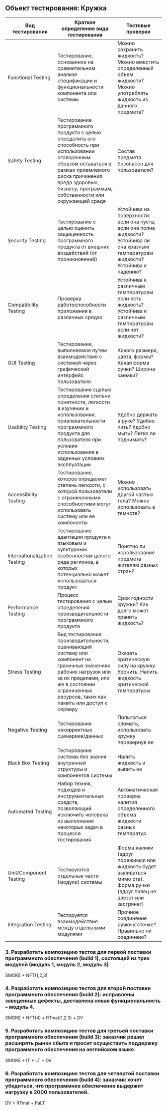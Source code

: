 ## Объект тестирования: Кружка
| Вид тестирования                  | Краткое определение вида тестирования                      | Тестовые проверки             |
| -------------                     |------------------                                         | -----                        |
| Functional Testing                | Тестирование, основанное на сравнительном анализе спецификации и функциональности компонента или системы  | Можно сохранить жидкость? Можно вместить определенный объем жидкости? Можно употреблять жидкость из данного предмета?|
| Safety Testing                    | Тестирование программного продукта с целью определить его способность при использовании оговоренным образом оставаться в рамках приемлемого риска причинения вреда здоровью, бизнесу, программам, собственности или окружающей среде | Состав предмета безопасен для пользователя?|
| Security Testing                  | Тестирование с целью оценить защищенность программного продукта от внешних воздействий (от проникновений) | Устойчива на поверхности: если она пуста, если она полна жидкости? Устойчива ли она кразным температурам жидкости? Устойчива к падению?|
| Compatibility Testing             | Проверка работоспособности приложения в различных средах | Устойчива к различным температурам если есть жидкость? Устойчива к различным температурам если нет жидкости? |
| GUI Testing                       | Тестирование, выполняемое путем взаимодействия с системой через графический интерфейс пользователя    | Какого размера, цвета, формы? Какая форма ручки? Ширина каемки? |
| Usability Testing                 | Тестирование сцелью определения степени понятности, легкости в изучении и использовании, привлекательности программного продукта для пользователя при условии использования в заданных условиях эксплуатации | Удобно держать в руке? Удобно пить? Удобно мыть? Легко ли поднимать?|
| Accessibility Testing             | Тестирование, которое определяет степень легкости, с которой пользователи с ограниченными способностями могут использовать систему или ее компоненты | Можно использовать другой частью тела? Можно использовать в темноте?|
| Internationalization Testing      | Тестирование адаптации продукта к языковым и культурным особенностям целого ряда регионов, в которых потенциально может использоваться продукт| Понятно ли исрользование предмета жителям разных стран?|
| Performance Testing               | Процесс тестирования с целью определения производительности программного продукта| Срок годности кружки? Как долго может хранить жидкость?|
| Stress Testing                    | Вид тестирования производительности, оценивающий систему или компонент на граничных значениях рабочих нагрузок или за их пределами, или же в состоянии ограниченных ресурсов, таких как память или доступ к серверу| Оказать критическую силу на кружку. Уронить. Налить жидкость критической температуры|
| Negative Testing                  | Тестирование некорректных сценариев/данных| Попытаться сломать, использовать кружку перевернув ее|
| Black Box Testing                 | Тестирование системы без знания внутренней структуры и компонентов системы| Налить жидкость и выпить ее|
| Automated Testing                 | Набор техник, подходов и инструментальных средств, позволяющий исключить человека из выполнения некоторых задач в процессе тестирования| Автоматическая проверка налития определенного объема жидкости разных температур|
| Unit/Component Testing            | Тестируются отдельные части (модули) системы| Форма каемки (вдруг порежимся или жидкость будет выливаться мимо рта). Форма ручки (вдруг палец не влезет или застрянет)|
| Integration Testing               | Тестируется взаимодействие между отдельными модулями| Прочное соединение ручки к стенке? Правильно ли соединено?|

### 3. Разработать композицию тестов для первой поставки программного обеспечения (build 1), состоящей из трех модулей (модуль 1, модуль 2, модуль 3)  
SMOKE + NFT(1,2,3)
### 4. Разработать композицию тестов для второй поставки программного обеспечения (build 2): исправлены заведенные дефекты, доставлена новая функциональность – модуль 4.
SMOKE + NFT(4) + RTmat(1,2,3) + DV
### 5. Разработать композицию тестов для третьей поставки программного обеспечения (build 3): заказчик решил расширять рынки сбыта и просит осуществить поддержку программного обеспечения на английском языке.
SMOKE + IT + LT + DV
### 6. Разработать композицию тестов для четвертой поставки программного обеспечения (build 4): заказчик хочет убедиться, что программное обеспечение выдержит нагрузку в 2000 пользователей.
DV + RTmat + PaLT
